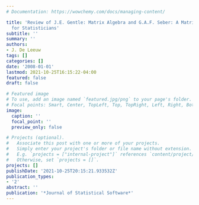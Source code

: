 ```yaml
---
# Documentation: https://wowchemy.com/docs/managing-content/

title: 'Review of J.E. Gentle: Matrix Algebra and G.A.F. Seber: A Matrix Handbook
  for Statisticians'
subtitle: ''
summary: ''
authors:
- J. De Leeuw
tags: []
categories: []
date: '2008-01-01'
lastmod: 2021-10-25T16:15:22-04:00
featured: false
draft: false

# Featured image
# To use, add an image named `featured.jpg/png` to your page's folder.
# Focal points: Smart, Center, TopLeft, Top, TopRight, Left, Right, BottomLeft, Bottom, BottomRight.
image:
  caption: ''
  focal_point: ''
  preview_only: false

# Projects (optional).
#   Associate this post with one or more of your projects.
#   Simply enter your project's folder or file name without extension.
#   E.g. `projects = ["internal-project"]` references `content/project/deep-learning/index.md`.
#   Otherwise, set `projects = []`.
projects: []
publishDate: '2021-10-25T20:15:21.933532Z'
publication_types:
- '2'
abstract: ''
publication: '*Journal of Statistical Software*'
---
```

